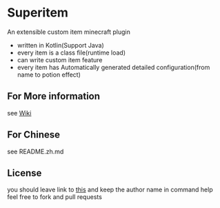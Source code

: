 # Superitem
An extensible custom item minecraft plugin
* written in Kotlin(Support Java)
* every item is a class file(runtime load)
* can write custom item feature
* every item has Automatically generated detailed configuration(from name to potion effect)
## For More information
see [Wiki](https://github.com/way-zer/SuperItem/wiki)
## For Chinese
see README.zh.md
## License
you should leave link to [this](https://github.com/way-zer/SuperItem/) and keep the author name in command help  
feel free to fork and pull requests
